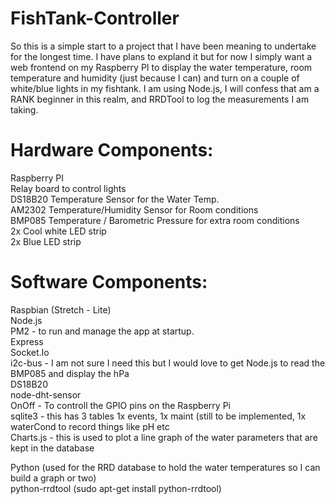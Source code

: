 # FishTank-Controller
So this is a simple start to a project that I have been meaning to undertake for the longest time.  I have plans to expland it but for now I simply want a web frontend on my Raspberry PI to display the water temperature, room temperature and humidity (just because I can) and turn on a couple of white/blue lights in my fishtank.  I am using Node.js, I will confess that am a RANK beginner in this realm, and RRDTool to log the measurements I am taking.  

Hardware Components:  
====================  
Raspberry PI  
Relay board to control lights  
DS18B20 Temperature Sensor for the Water Temp.  
AM2302 Temperature/Humidity Sensor for Room conditions  
BMP085 Temperature / Barometric Pressure for extra room conditions  
2x Cool white LED strip  
2x Blue LED strip  

Software Components:  
====================
Raspbian (Stretch - Lite)  
Node.js  
PM2 - to run and manage the app at startup.  
Express  
Socket.Io  
i2c-bus - I am not sure I need this but I would love to get Node.js to read the BMP085 and display the hPa  
DS18B20  
node-dht-sensor  
OnOff - To controll the GPIO pins on the Raspberry Pi  
sqlite3 - this has 3 tables 1x events, 1x maint (still to be implemented, 1x waterCond to record things like pH etc  
Charts.js - this is used to plot a line graph of the water parameters that are kept in the database  
  
Python (used for the RRD database to hold the water temperatures so I can build a graph or two)  
python-rrdtool (sudo apt-get install python-rrdtool)  


